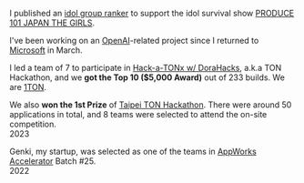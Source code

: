 I published an [idol group ranker](https://produce101jpthegirls.github.io/) to support the idol survival show [PRODUCE 101 JAPAN THE GIRLS](https://produce101.jp/).

I've been working on an [OpenAI](https://openai.com)-related project since I returned to [Microsoft](https://www.microsoft.com) in March.

I led a team of 7 to participate in [Hack-a-TONx w/ DoraHacks](https://dorahacks.io/hackathon/hack-a-tonx), a.k.a TON Hackathon, and we **got the Top 10 ($5,000 Award)** out of 233 builds. We are [1TON](https://dorahacks.io/buidl/4580).

We also **won the 1st Prize** of [Taipei TON Hackathon](https://www.blocktempo.com/taipei-ton-hackathon-registration-is-now-open/). There were around 50 applications in total, and 8 teams were selected to attend the on-site competition.  
<light>2023</light>

Genki, my startup, was selected as one of the teams in [AppWorks Accelerator](https://appworks.tw/) Batch #25.  
<light>2022</light>